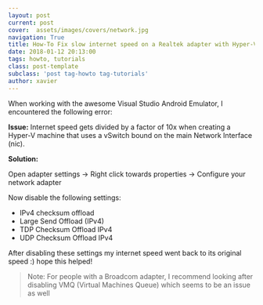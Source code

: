 ```yaml
---
layout: post
current: post
cover:  assets/images/covers/network.jpg
navigation: True
title: How-To Fix slow internet speed on a Realtek adapter with Hyper-V machines
date: 2018-01-12 20:13:00
tags: howto, tutorials
class: post-template
subclass: 'post tag-howto tag-tutorials'
author: xavier
---
```


When working with the awesome Visual Studio Android Emulator, I encountered the following error:

**Issue:** Internet speed gets divided by a factor of 10x when creating a Hyper-V machine that uses a vSwitch bound on the main Network Interface (nic).

**Solution:**

Open adapter settings -> Right click towards properties -> Configure your network adapter

Now disable the following settings:

* IPv4 checksum offload
* Large Send Offload (IPv4)
* TDP Checksum Offload IPv4
* UDP Checksum Offload IPv4

After disabling these settings my internet speed went back to its original speed :) hope this helped!

> Note: For people with a Broadcom adapter, I recommend looking after disabling VMQ (Virtual Machines Queue) which seems to be an issue as well
